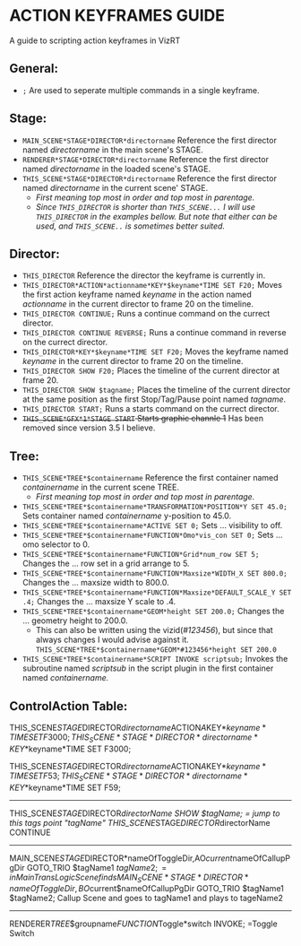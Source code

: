 # ACTION KEYFRAMES GUIDE
A guide to scripting action keyframes in VizRT

## General:
* `;` Are used to seperate multiple commands in a single keyframe.

## Stage:
* `MAIN_SCENE*STAGE*DIRECTOR*directorname` Reference the first director named *directorname* in the main scene's STAGE.
* `RENDERER*STAGE*DIRECTOR*directorname` Reference the first director named *directorname* in the loaded scene's STAGE.
* `THIS_SCENE*STAGE*DIRECTOR*directorname` Reference the first director named *directorname* in the current scene' STAGE.
  * *First meaning top most in order and top most in parentage.*
  * *Since `THIS_DIRECTOR` is shorter than `THIS_SCENE...` I will use `THIS_DIRECTOR` in the examples bellow. But note that either can be used, and `THIS_SCENE..` is sometimes better suited.*

## Director:
* `THIS_DIRECTOR` Reference the director the keyframe is currently in.
* `THIS_DIRECTOR*ACTION*actionname*KEY*$keyname*TIME SET F20;` Moves the first action keyframe named *keyname* in the action named *actionname* in the current director to frame 20 on the timeline.
* `THIS_DIRECTOR CONTINUE;` Runs a continue command on the currect director.
* `THIS_DIRECTOR CONTINUE REVERSE;` Runs a continue command in reverse on the currect director.
* `THIS_DIRECTOR*KEY*$keyname*TIME SET F20;` Moves the keyframe named *keyname* in the current director to frame 20 on the timeline. 
* `THIS_DIRECTOR SHOW F20;` Places the timeline of the current director at frame 20. 
* `THIS_DIRECTOR SHOW $tagname;` Places the timeline of the current director at the same position as the first Stop/Tag/Pause point named *tagname*.
* `THIS_DIRECTOR START;` Runs a starts command on the currect director.
* ~~`THIS_SCENE*GFX*1*STAGE START` Starts graphic channle 1~~ Has been removed since version 3.5 I believe.

## Tree:
* `THIS_SCENE*TREE*$containername` Reference the first container named *containername* in the current scene TREE.
  * *First meaning top most in order and top most in parentage.*
* `THIS_SCENE*TREE*$containername*TRANSFORMATION*POSITION*Y SET 45.0;` Sets container named *containername* y-position to 45.0.
* `THIS_SCENE*TREE*$containername*ACTIVE SET 0;` Sets ... visibility to off.
* `THIS_SCENE*TREE*$containername*FUNCTION*Omo*vis_con SET 0;` Sets ... omo selector to 0.
* `THIS_SCENE*TREE*$containername*FUNCTION*Grid*num_row SET 5;` Changes the ... row set in a grid arrange to 5.
* `THIS_SCENE*TREE*$containername*FUNCTION*Maxsize*WIDTH_X SET 800.0;` Changes the ... maxsize width to 800.0.
* `THIS_SCENE*TREE*$containername*FUNCTION*Maxsize*DEFAULT_SCALE_Y SET .4;` Changes the ... maxsize Y scale to .4.
* `THIS_SCENE*TREE*$containername*GEOM*height SET 200.0;` Changes the ... geometry height to 200.0.
  * This can also be written using the vizid(*#123456*), but since that always changes I would advise against it. `THIS_SCENE*TREE*$containername*GEOM*#123456*height SET 200.0`
* `THIS_SCENE*TREE*$containername*SCRIPT INVOKE scriptsub;` Invokes the subroutine named *scriptsub* in the script plugin in the first container named *containername.*




ControlAction Table:
-----------------------------------------

THIS_SCENE*STAGE*DIRECTOR*directorname*ACTION*A*KEY*$keyname*TIME SET F3000; 
THIS_SCENE*STAGE*DIRECTOR*directorname*KEY*$keyname*TIME SET F3000;

THIS_SCENE*STAGE*DIRECTOR*directorname*ACTION*A*KEY*$keyname*TIME SET F53;  
THIS_SCENE*STAGE*DIRECTOR*directorname*KEY*$keyname*TIME SET F59;


-----------------------------------------------------------------------
THIS_SCENE*STAGE*DIRECTOR*directorName SHOW $tagName;						= jump to this tags point "tagName"
THIS_SCENE*STAGE*DIRECTOR*directorName CONTINUE




-----------------------------------------------------------------------
MAIN_SCENE*STAGE*DIRECTOR*nameOfToggleDir,AO$current$nameOfCallupPgDir GOTO_TRIO $tagName1 $tagName2;		= in Main TransLogic Scene finds
MAIN_SCENE*STAGE*DIRECTOR*nameOfToggleDir,BO$current$nameOfCallupPgDir GOTO_TRIO $tagName1 $tagName2;		  Callup Scene and goes to
												                    tagName1 and plays to tageName2


-----------------------------------------------------------------------
RENDERER*TREE*$groupname*FUNCTION*Toggle*switch INVOKE; 													=Toggle Switch
